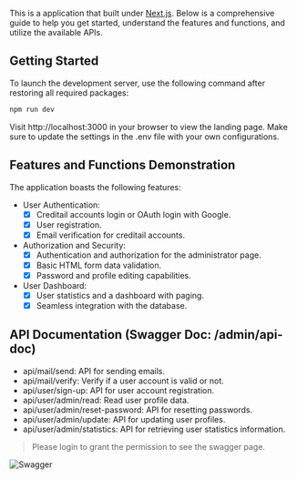 This is a application that built under [Next.js](https://nextjs.org/).
Below is a comprehensive guide to help you get started, understand the features and functions, and utilize the available APIs.

## Getting Started

To launch the development server, use the following command after restoring all required packages:

```bash
npm run dev
```
Visit http://localhost:3000 in your browser to view the landing page. 
Make sure to update the settings in the .env file with your own configurations.

## Features and Functions Demonstration

The application boasts the following features:

- User Authentication:
  - [X] Creditail accounts login or OAuth login with Google.
  - [X] User registration.
  - [X] Email verification for creditail accounts.

- Authorization and Security:
  - [X] Authentication and authorization for the administrator page.
  - [X] Basic HTML form data validation.
  - [X] Password and profile editing capabilities.

- User Dashboard:
  - [X] User statistics and a dashboard with paging.
  - [X] Seamless integration with the database.

## API Documentation (Swagger Doc: /admin/api-doc)
- api/mail/send: API for sending emails.
- api/mail/verify: Verify if a user account is valid or not.
- api/user/sign-up: API for user account registration.
- api/user/admin/read: Read user profile data.
- api/user/admin/reset-password: API for resetting passwords.
- api/user/admin/update: API for updating user profiles.
- api/user/admin/statistics:  API for retrieving user statistics information.

> Please login to grant the permission to see the swagger page.

![Swagger](https://raw.githubusercontent.com/tocalai/nextjs-aut/main/.github/swagger.png)
